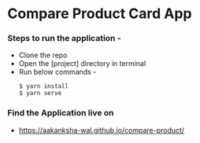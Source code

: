 # Compare Product Card App

 ### Steps to run the application -

  - Clone the repo
  - Open the [project] directory in terminal
  - Run below commands - 
    ```
    $ yarn install
    $ yarn serve
    ```

### Find the Application live on 

  - https://aakanksha-wal.github.io/compare-product/
